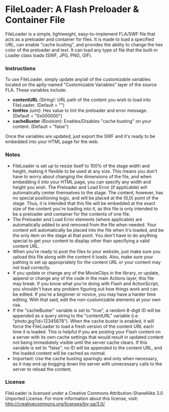 # FileLoader: A Flash Preloader &amp; Container File

FileLoader is a simple, lightweight, easy-to-implement FLA/SWF file that acts as a preloader and container for files. It is made to load a specified URL, can enable "cache busting", and provides the ability to change the hex color of the preloader and text. It can load any type of file that the built-in Loader class loads (SWF, JPG, PNG, GIF).

### Instructions

To use FileLoader, simply update any/all of the customizable variables located on the aptly-named "Customizable Variables" layer of the source FLA. These variables include:

- **contentURL** _(String)_: URL path of the content you wish to load into FileLoader. (Default = "")
- **tintHex** _(uint)_: Hex value to tint the preloader and error message. (Default = "0x000000")
- **cacheBuster** _(Boolean)_: Enables/Disables "cache busting" on your content. (Default = "false")

Once the variables are updated, just export the SWF and it's ready to be embedded into your HTML page for the web.

### Notes

- FileLoader is set up to resize itself to 100% of the stage width and height, making it flexible to be used at any size. This means you don't have to worry about changing the dimensions of the file, and when embedding it into your HTML page, you can specify any width and height you wish. The Preloader and Load Error (if applicable) will automatically center themselves to the stage. The content, however, has no special positioning logic, and will be placed at the (0,0) point of the stage. Thus, it is intended that this file will be embedded at the exact size of the content you're loading into it, as this file is only intended to be a preloader and container for the contents of one file.
- The Preloader and Load Error elements (where applicable) are automatically added to and removed from the file when needed. Your content will automatically be placed into the file when it's loaded, and be the only item on the stage at that point. You don't have to do anything special to get your content to display other than specifying a valid content URL.
- When you're ready to post the files to your website, just make sure you upload this file along with the content it loads. Also, make sure your pathing is set up appropriately for the content URL or your content may not load correctly.
- If you update or change any of the MovieClips in the library, or update, append or change any of the code in the main Actions layer, this file may break. If you know what you're doing with Flash and ActionScript, you shouldn't have any problem figuring out how things work and can be edited. If you're a beginner or novice, you may have a harder time editing. With that said, edit the non-customizable elements at your own risk.
- If the "cacheBuster" variable is set to "true", a random 8-digit ID will be appended as a query string to the "contentURL" variable (i.e. "photo.jpg?id=12345678"). When the cache buster is enabled, it will force the FileLoader to load a fresh version of the content URL each time it is loaded. This is helpful if you are posting your Flash content on a server with its own cache settings that would result in updated content not being immediately visible until the server cache clears. If this variable is set to "false", no ID will be appended to the content URL, and the loaded content will be cached as normal.
- Important: Use the cache busting sparingly and only when necessary, as it may end up bogging down the server with unnecessary calls to the server to reload the content.

### License

FileLoader is licensed under a Creative Commons Attribution-ShareAlike 3.0 Unported License. For more information about this license, visit: http://creativecommons.org/licenses/by-sa/3.0/
